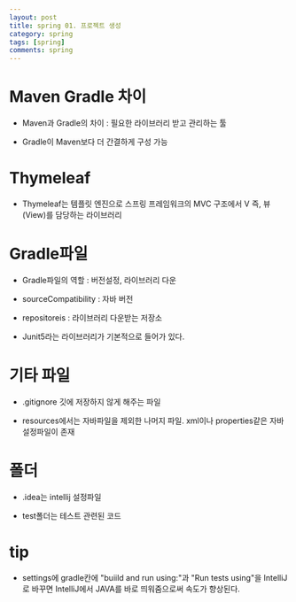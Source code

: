 ```yaml
---
layout: post
title: spring 01. 프로젝트 생성
category: spring
tags: [spring]
comments: spring
---
```


# Maven Gradle 차이

- Maven과 Gradle의 차이 : 필요한 라이브러리 받고 관리하는 툴

- Gradle이 Maven보다 더 간결하게 구성 가능

# Thymeleaf

- Thymeleaf는 템플릿 엔진으로 스프링 프레임워크의 MVC 구조에서 V 즉, 뷰(View)를 담당하는 라이브러리

# Gradle파일

- Gradle파일의 역할 : 버전설정, 라이브러리 다운

- sourceCompatibility : 자바 버전

- repositoreis : 라이브러리 다운받는 저장소

- Junit5라는 라이브러리가 기본적으로 들어가 있다.

# 기타 파일

- .gitignore 깃에 저장하지 않게 해주는 파일

- resources에서는 자바파일을 제외한 나머지 파일. xml이나 properties같은 자바 설정파일이 존재

# 폴더

- .idea는 intellij 설정파일

- test폴더는 테스트 관련된 코드

# tip

- settings에 gradle칸에 "buiild and run using:"과 "Run tests using"을 IntelliJ로 바꾸면 IntelliJ에서 JAVA를 바로 띄워줌으로써 속도가 향상된다.